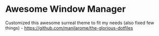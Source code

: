 
# Awesome Window Manager

Customized this awesome surreal theme to fit my needs (also fixed few things) -
https://github.com/manilarome/the-glorious-dotfiles